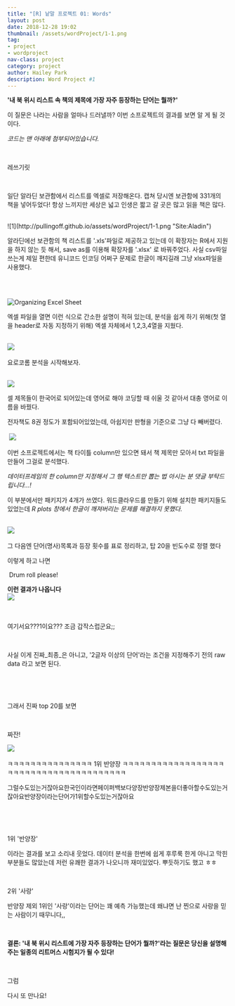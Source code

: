 ```yaml
---
title: "[R] 낱말 프로젝트 01: Words"
layout: post
date: 2018-12-28 19:02
thumbnail: /assets/wordProject/1-1.png
tag:
- project
- wordproject
nav-class: project
category: project
author: Hailey Park
description: Word Project #1
---
```


**'내 북 위시 리스트 속 책의 제목에 가장 자주 등장하는 단어는 뭘까?'**


이 질문은 나라는 사람을 얼마나 드러낼까? 이번 소프로젝트의 결과를 보면 알 게 될 것이다.

​*코드는 맨 아래에 첨부되어있습니다.*

​

레쓰기릿

​

일단 알라딘 보관함에서 리스트를 엑셀로 저장해온다. 캡쳐 당시엔 보관함에 331개의 책을 넣어두었다! 항상 느끼지만 세상은 넓고 인생은 짧고 갈 곳은 많고 읽을 책은 많다.

<br>
![1](http://pullingoff.github.io/assets/wordProject/1-1.png "Site:Aladin")

알라딘에선 보관함의 책 리스트를 '.xls'파일로 제공하고 있는데 이 확장자는 R에서 지원을 하지 않는 듯 해서, save as를 이용해 <span class="evidence">확장자를 '.xlsx'</span> 로 바꿔주었다. 사실 csv파일 쓰는게 제일 편한데 유니코드 인코딩 어쩌구 문제로 한글이 깨지길래 그냥 xlsx파일을 사용했다.

<br><br>

![](http://pullingoff.github.io/assets/wordProject/1-2.png "Organizing Excel Sheet")


엑셀 파일을 열면 이런 식으로 간소한 설명이 적혀 있는데, 분석을 쉽게 하기 위해(<span class="evidence">첫 열을 header로 자동 지정하기 위해</span>) 엑셀 자체에서 1,2,3,4열을 지웠다.
​<br><br>

​![](http://pullingoff.github.io/assets/wordProject/1-3.png)


요로코롬 분석을 시작해보자.
<br><br>

![](http://pullingoff.github.io/assets/wordProject/1-4.png)



셀 제목들이 한국어로 되어있는데 영어로 해야 코딩할 때 쉬울 것 같아서 대충 영어로 이름을 바꿨다.

전자책도 8권 정도가 포함되어있었는데, 아쉽지만 판형을 기준으로 그냥 다 빼버렸다.
<br><br>
​
![](http://pullingoff.github.io/assets/wordProject/1-5.png)


이번 소프로젝트에서는 책 타이틀 column만 있으면 돼서 책 제목만 모아서 txt 파일을 만들어 그걸로 분석했다.

*데이터프레임의 한 column만 지정해서 그 행 텍스트만 뽑는 법 아시는 분 댓글 부탁드립니다...!*


이 부분에서만 패키지가 4개가 쓰였다. 워드클라우드를 만들기 위해 설치한 패키지들도 있었는데 *R plots 창에서 한글이 깨져버리는 문제를 해결하지 못했다.*
<br><br>

​![](http://pullingoff.github.io/assets/wordProject/1-6.png)



그 다음엔 <span class="evidence">단어(명사)목록과 등장 횟수를 표로 정리하고, 탑 20을 빈도수로 정렬<span> 했다

이렇게 하고 나면

​
Drum roll please!
​



<b> 이런 결과가 나옵니다 </b>
<br>
​![](http://pullingoff.github.io/assets/wordProject/1-7.png)

​

여기서요???1이요??? 조금 갑작스럽군요;;

​

사실 이게 진짜_최종_은 아니고, <span class="evidence">'2글자 이상의 단어'라는 조건을 지정해주기 전의 raw data</span> 라고 보면 된다.
​

​

​

그래서 진짜 top 20를 보면

​
​

짜잔!


​![](http://pullingoff.github.io/assets/wordProject/1-8.png)



ㅋㅋㅋㅋㅋㅋㅋㅋㅋㅋㅋㅋㅋㅋㅋ 1위 반양장 ㅋㅋㅋㅋㅋㅋㅋㅋㅋㅋㅋㅋㅋㅋㅋㅋㅋㅋㅋㅋㅋㅋㅋㅋㅋㅋㅋㅋㅋㅋㅋㅋㅋㅋㅋㅋㅋㅋㅋ



그럴수도있는거잖아요한국인이라면페이퍼백보다양장반양장제본을더좋아할수도있는거잖아요반양장이라는단어가1위할수도있는거잖아요

​

​

 1위 '반양장'

이라는 결과를 보고 소리내 웃었다. 데이터 분석을 한번에 쉽게 후루룩 한게 아니고 막힌 부분들도 많았는데 저런 유쾌한 결과가 나오니까 재미있었다. 뿌듯하기도 했고 ㅎㅎ


​

2위 '사랑'

반양장 제외 1위인 '사랑'이라는 단어는 꽤 예측 가능했는데 왜냐면 난 찐으로 사랑을 믿는 사람이기 때무니다,,

​


**결론: '내 북 위시 리스트에 가장 자주 등장하는 단어가 뭘까?'라는 질문은 당신을 설명해주는 일종의 리트머스 시험지가 될 수 있다!**


​

그럼

다시 또 만나요!

​
<script src="https://gist.github.com/pullingoff/c4e05b9ade0edbc01980f35e3a2b5d67.js"></script>
